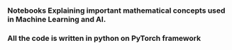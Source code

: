 ### Notebooks Explaining important mathematical concepts used in Machine Learning and AI.
### All the code is written in python on PyTorch framework
